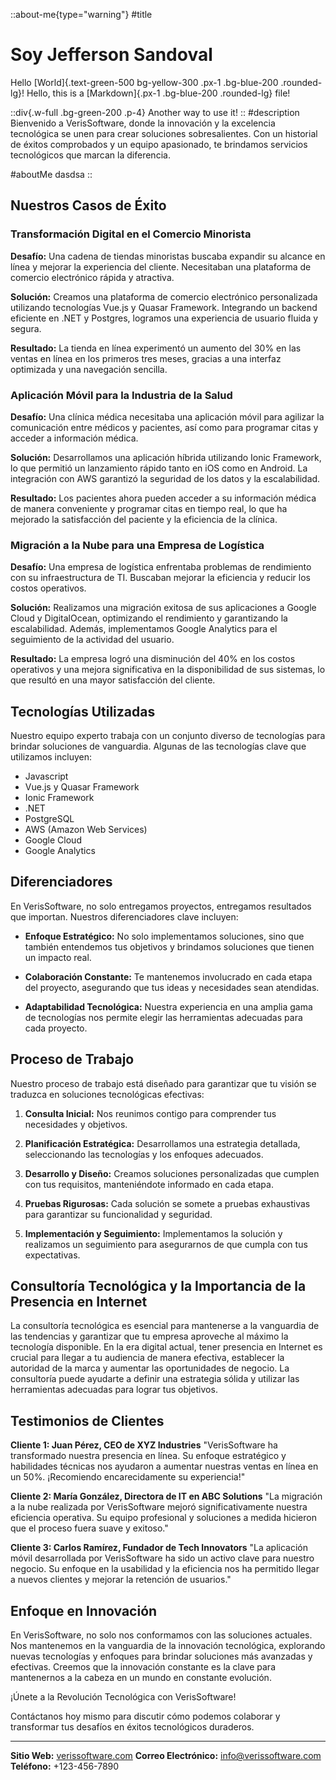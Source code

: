 ::about-me{type="warning"}
#title
# Soy **Jefferson Sandoval**
Hello [World]{.text-green-500 bg-yellow-300 .px-1 .bg-blue-200 .rounded-lg}!
Hello, this is a [Markdown]{.px-1 .bg-blue-200 .rounded-lg} file!

::div{.w-full .bg-green-200 .p-4}
Another way to use it!
::
#description
Bienvenido a VerisSoftware, donde la innovación y la excelencia tecnológica se unen para crear soluciones sobresalientes. Con un historial de éxitos comprobados y un equipo apasionado, te brindamos servicios tecnológicos que marcan la diferencia.

#aboutMe
dasdsa
::

## Nuestros Casos de Éxito

### Transformación Digital en el Comercio Minorista

**Desafío:** Una cadena de tiendas minoristas buscaba expandir su alcance en línea y mejorar la experiencia del cliente. Necesitaban una plataforma de comercio electrónico rápida y atractiva.

**Solución:** Creamos una plataforma de comercio electrónico personalizada utilizando tecnologías Vue.js y Quasar Framework. Integrando un backend eficiente en .NET y Postgres, logramos una experiencia de usuario fluida y segura.

**Resultado:** La tienda en línea experimentó un aumento del 30% en las ventas en línea en los primeros tres meses, gracias a una interfaz optimizada y una navegación sencilla.

### Aplicación Móvil para la Industria de la Salud

**Desafío:** Una clínica médica necesitaba una aplicación móvil para agilizar la comunicación entre médicos y pacientes, así como para programar citas y acceder a información médica.

**Solución:** Desarrollamos una aplicación híbrida utilizando Ionic Framework, lo que permitió un lanzamiento rápido tanto en iOS como en Android. La integración con AWS garantizó la seguridad de los datos y la escalabilidad.

**Resultado:** Los pacientes ahora pueden acceder a su información médica de manera conveniente y programar citas en tiempo real, lo que ha mejorado la satisfacción del paciente y la eficiencia de la clínica.

### Migración a la Nube para una Empresa de Logística

**Desafío:** Una empresa de logística enfrentaba problemas de rendimiento con su infraestructura de TI. Buscaban mejorar la eficiencia y reducir los costos operativos.

**Solución:** Realizamos una migración exitosa de sus aplicaciones a Google Cloud y DigitalOcean, optimizando el rendimiento y garantizando la escalabilidad. Además, implementamos Google Analytics para el seguimiento de la actividad del usuario.

**Resultado:** La empresa logró una disminución del 40% en los costos operativos y una mejora significativa en la disponibilidad de sus sistemas, lo que resultó en una mayor satisfacción del cliente.

## Tecnologías Utilizadas

Nuestro equipo experto trabaja con un conjunto diverso de tecnologías para brindar soluciones de vanguardia. Algunas de las tecnologías clave que utilizamos incluyen:

- Javascript
- Vue.js y Quasar Framework
- Ionic Framework
- .NET
- PostgreSQL
- AWS (Amazon Web Services)
- Google Cloud
- Google Analytics

## Diferenciadores

En VerisSoftware, no solo entregamos proyectos, entregamos resultados que importan. Nuestros diferenciadores clave incluyen:

- **Enfoque Estratégico:** No solo implementamos soluciones, sino que también entendemos tus objetivos y brindamos soluciones que tienen un impacto real.

- **Colaboración Constante:** Te mantenemos involucrado en cada etapa del proyecto, asegurando que tus ideas y necesidades sean atendidas.

- **Adaptabilidad Tecnológica:** Nuestra experiencia en una amplia gama de tecnologías nos permite elegir las herramientas adecuadas para cada proyecto.

## Proceso de Trabajo

Nuestro proceso de trabajo está diseñado para garantizar que tu visión se traduzca en soluciones tecnológicas efectivas:

1. **Consulta Inicial:** Nos reunimos contigo para comprender tus necesidades y objetivos.

2. **Planificación Estratégica:** Desarrollamos una estrategia detallada, seleccionando las tecnologías y los enfoques adecuados.

3. **Desarrollo y Diseño:** Creamos soluciones personalizadas que cumplen con tus requisitos, manteniéndote informado en cada etapa.

4. **Pruebas Rigurosas:** Cada solución se somete a pruebas exhaustivas para garantizar su funcionalidad y seguridad.

5. **Implementación y Seguimiento:** Implementamos la solución y realizamos un seguimiento para asegurarnos de que cumpla con tus expectativas.

## Consultoría Tecnológica y la Importancia de la Presencia en Internet

La consultoría tecnológica es esencial para mantenerse a la vanguardia de las tendencias y garantizar que tu empresa aproveche al máximo la tecnología disponible. En la era digital actual, tener presencia en Internet es crucial para llegar a tu audiencia de manera efectiva, establecer la autoridad de la marca y aumentar las oportunidades de negocio. La consultoría puede ayudarte a definir una estrategia sólida y utilizar las herramientas adecuadas para lograr tus objetivos.

## Testimonios de Clientes

**Cliente 1: Juan Pérez, CEO de XYZ Industries**
"VerisSoftware ha transformado nuestra presencia en línea. Su enfoque estratégico y habilidades técnicas nos ayudaron a aumentar nuestras ventas en línea en un 50%. ¡Recomiendo encarecidamente su experiencia!"

**Cliente 2: María González, Directora de IT en ABC Solutions**
"La migración a la nube realizada por VerisSoftware mejoró significativamente nuestra eficiencia operativa. Su equipo profesional y soluciones a medida hicieron que el proceso fuera suave y exitoso."

**Cliente 3: Carlos Ramírez, Fundador de Tech Innovators**
"La aplicación móvil desarrollada por VerisSoftware ha sido un activo clave para nuestro negocio. Su enfoque en la usabilidad y la eficiencia nos ha permitido llegar a nuevos clientes y mejorar la retención de usuarios."

## Enfoque en Innovación

En VerisSoftware, no solo nos conformamos con las soluciones actuales. Nos mantenemos en la vanguardia de la innovación tecnológica, explorando nuevas tecnologías y enfoques para brindar soluciones más avanzadas y efectivas. Creemos que la innovación constante es la clave para mantenernos a la cabeza en un mundo en constante evolución.

¡Únete a la Revolución Tecnológica con VerisSoftware!

Contáctanos hoy mismo para discutir cómo podemos colaborar y transformar tus desafíos en éxitos tecnológicos duraderos.

---
**Sitio Web:** [verissoftware.com](https://www.verissoftware.com)
**Correo Electrónico:** [info@verissoftware.com](mailto:info@verissoftware.com)
**Teléfono:** +123-456-7890

